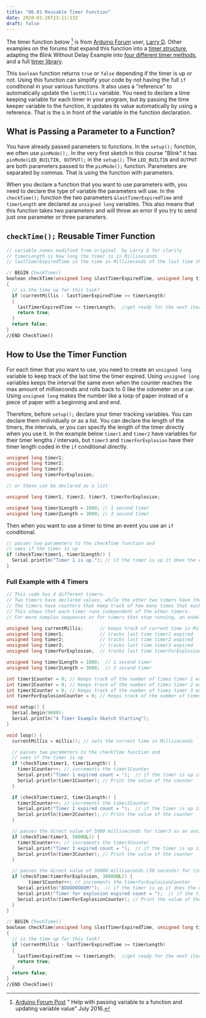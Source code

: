 ```yaml
---
title: "06.01 Reusable Timer Function"
date: 2020-01-26T23:11:13Z
draft: false
---
```


The timer function below [^1] is from [Arduino Forum](https://forum.arduino.cc/) user, [Larry D](https://forum.arduino.cc/u/larryd). Other examples on the forums that expand this function into a [timer structure](https://forum.arduino.cc/t/millis-made-easier/378322/7), adapting the Blink Without Delay Example into [four different timer methods](https://forum.arduino.cc/t/millis-made-easier/378322/5), and a full [timer library](https://forum.arduino.cc/t/best-timer-library/944347/7).

This `boolean` function returns `true` or `false` depending if the timer is up or not. Using this function can simplify your code by not having the full `if` conditional in your various functions. It also uses a "reference" to automatically update the `lastMillis` variable. You need to declare a time keeping variable for each timer in your program, but by passing the time keeper variable to the function, it updates its value automatically by using a reference. That is the `&` in front of the variable in the function declaration.

## What is Passing a Parameter to a Function?

You have already passed parameters to functions. In the `setup();` function, we often use `pinMode();`. In the very first sketch in this course "Blink" it has `pinMode(LED_BUILTIN, OUTPUT);` in the `setup();` The `LED_BUILTIN` and `OUTPUT` are both parameters passed to the `pinMode();` function. Parameters are separated by commas. That is using the function with parameters.

When you declare a function that you want to use parameters with, you need to declare the type of variable the parameters will use. In the `checkTime();` function the two parameters `&lastTimerExpiredTime` and `timerLength` are declared as `unsigned long` variables. This also means that this function takes two parameters and will throw an error if you try to send just one parameter or three parameters.

## `checkTime();` Reusable Timer Function

```C
// variable names modified from original  by Larry D for clarity
// timerLength is how long the timer is in Milliseconds
// lastTimerExpiredTime is the time in Milliseconds of the last time the timer expired

// BEGIN CheckTime()
boolean checkTime(unsigned long &lastTimerExpiredTime, unsigned long timerLength)
{
  // is the time up for this task?
  if (currentMillis - lastTimerExpiredTime >= timerLength)
  {
    lastTimerExpiredTime += timerLength;  //get ready for the next iteration
    return true;
  }
  return false;
}
//END CheckTime()
```

## How to Use the Timer Function

For each timer that you want to use, you need to create an `unsigned long` variable to keep track of the last time the timer expired. Using `unsigned long` variables keeps the interval the same even when the counter reaches the max amount of milliseconds and rolls back to 0 like the odometer on a car. Using `unsigned long` makes the number like a loop of paper instead of a piece of paper with a beginning and and end.

Therefore, before `setup();` declare your timer tracking variables. You can declare them individually or as a list. You can declare the length of the timers, the intervals, or you can specify the length of the timer directly when you use it. In the example below `timer1` and `timer2` have variables for their timer lengths / intervals, but `timer3` and `timerForExplosion` have their timer length coded in the `if` conditional directly.

```C
unsigned long timer1;
unsigned long timer2;
unsigned long timer3;
unsigned long timerForExplosion;

// or these can be declared as a list

unsigned long timer1, timer2, timer3, timerForExplosion;

unsigned long timer1Length = 1000; // 1 second timer
unsigned long timer2Length = 3000; // 3 second timer
```

Then when you want to use a timer to time an event you use an `if` conditional.

```C
// passes two parameters to the checkTime function and
// sees if the timer is up
if (checkTime(timer1, timer1Length)) {
  Serial.println("Timer 1 is up."); // if the timer is up it does the code here
}
```

### Full Example with 4 Timers

```C
// This code has 4 different timers.
// Two timers have declared values, while the other two timers have their values coded directly in their timer function call
// The timers have counters that keep track of how many times that each timer expired.
// This shows that each timer runs independent of the other timers.
// For more complex sequences or for timers that stop running, an enable flag and or a state machine are needed.

unsigned long currentMillis;      // keeps track of current time in Milliseconds
unsigned long timer1;             // tracks last time timer1 expired
unsigned long timer2;             // tracks last time timer2 expired
unsigned long timer3;             // tracks last time timer3 expired
unsigned long timerForExplosion;  // tracks last time timerForExplosion expired

unsigned long timer1Length = 1000;  // 1 second timer
unsigned long timer2Length = 3000;  // 3 second timer

int timer1Counter = 0; // Keeps track of the number of times timer 1 expired for example purposes
int timer2Counter = 0; // Keeps track of the number of times timer 2 expired for example purposes
int timer3Counter = 0; // Keeps track of the number of times timer 3 expired for example purposes
int timerForExplosionCounter = 0; // Keeps track of the number of times timer 1 expired for example purposes

void setup() {
  Serial.begin(9600);
  Serial.println("4 Timer Example Sketch Starting");
}

void loop() {
  currentMillis = millis(); // sets the current time in Milliseconds

  // passes two parameters to the checkTime function and
  // sees if the timer is up
  if (checkTime(timer1, timer1Length)) {
    timer1Counter++; // increments the timer1Counter
    Serial.print("Timer 1 expired count = ");  // if the timer is up it does the code here
    Serial.println(timer1Counter); // Print the value of the counter
  }

  if (checkTime(timer2, timer2Length)) {
    timer2Counter++; // increments the timer2Counter
    Serial.print("Timer 2 expired count = ");  // if the timer is up it does the code here
    Serial.println(timer2Counter); // Print the value of the counter
  }

  // passes the direct value of 5000 milliseconds for timer3 as an unsigned long, note the UL at the end of the number
  if (checkTime(timer3, 5000UL)) {
    timer3Counter++; // increments the timer3Counter
    Serial.print("Timer 3 expired count = ");  // if the timer is up it does the code here
    Serial.println(timer3Counter); // Print the value of the counter
  }

  // passes the direct value of 30000 milliseconds (30 seconds) for timerForExplosion as an unsigned long, note the UL at the end of the number
  if (checkTime(timerForExplosion, 30000UL)) {
        timer1Counter++; // increments the timerForExplosionCounter
    Serial.println("BOOOOOOOOM!");  // if the timer is up it does the code here
    Serial.print("Timer for explosion expired count = ");  // if the timer is up it does the code here
    Serial.println(timerForExplosionCounter); // Print the value of the counter
  }
}

// BEGIN CheckTime()
boolean checkTime(unsigned long &lastTimerExpiredTime, unsigned long timerLength)
{
  // is the time up for this task?
  if (currentMillis - lastTimerExpiredTime >= timerLength)
  {
    lastTimerExpiredTime += timerLength;  //get ready for the next iteration
    return true;
  }
  return false;
}
//END CheckTime()

```

[^1]:
    [Arduino Forum Post](https://forum.arduino.cc/t/help-with-passing-variable-to-a-function-and-updating-variable-value/395160/4) "
    Help with passing variable to a function and updating variable value" July 2016.
